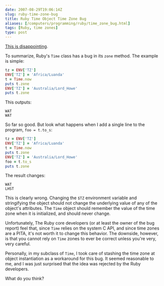 ```yaml
--- 
date: 2007-08-29T19:06:14Z
slug: ruby-time-zone-bug
title: Ruby Time Object Time Zone Bug
aliases: [/computers/programming/ruby/time_zone_bug.html]
tags: [Ruby, time zones]
type: post
---
```


[This is disappointing].

To summarize, Ruby's `Time` class has a bug in its `zone` method. The example is
simple:

``` ruby
tz = ENV['TZ']
ENV['TZ'] = 'Africa/Luanda'
t = Time.now
puts t.zone
ENV['TZ'] = 'Australia/Lord_Howe'
puts t.zone
```

This outputs:

    WAT
    WAT

So far so good. But look what happens when I add a single line to the program,
`foo = t.to_s`:

``` ruby
tz = ENV['TZ']
ENV['TZ'] = 'Africa/Luanda'
t = Time.now
puts t.zone
ENV['TZ'] = 'Australia/Lord_Howe'
foo = t.to_s
puts t.zone
```

The result changes:

    WAT
    LHST

This is clearly wrong. Changing the `$TZ` environment variable and stringifying
the object should not change the underlying value of any of the object's
attributes. The `Time` object should remember the value of the time zone when it
is initialized, and should never change.

Unfortunately, The Ruby core developers (or at least the owner of the bug
report) feel that, since `Time` relies on the system C API, and since time zones
are a PITA, it's not worth it to change this behavior. The downside, however, is
that you cannot rely on `Time` zones to ever be correct unless you're very, very
careful.

Personally, in my subclass of `Time`, I took care of stashing the time zone at
object instantiation as a workaround for this bug. It seemed reasonable to me,
and I was just surprised that the idea was rejected by the Ruby developers.

What do you think?

  [This is disappointing]: http://rubyforge.org/tracker/?func=detail&atid=1698&aid=6368&group_id=426
    "[ ruby-Bugs-6368 ] Time Changes Zones"
